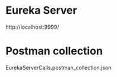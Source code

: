 # Eureka Server

http://localhost:9999/

# Postman collection

EurekaServerCalls.postman_collection.json